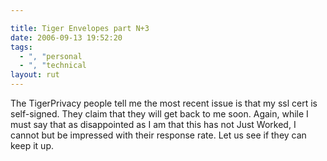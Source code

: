 ```yaml
---

title: Tiger Envelopes part N+3
date: 2006-09-13 19:52:20
tags:
  - ", "personal
  - ", "technical
layout: rut
---
```


The TigerPrivacy people tell me the most recent issue is that my ssl cert is self-signed.  They claim that they will get back to me soon.  Again, while I must say that as disappointed as I am that this has not Just Worked, I cannot but be impressed with their response rate.  Let us see if they can keep it up. 

